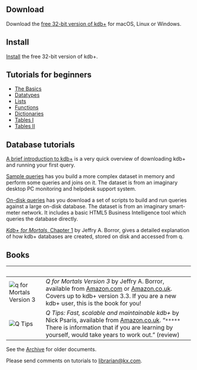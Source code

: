 ## <i class="fa fa-download"></i> Download

Download the [free 32-bit version of kdb+](https://kx.com/software-download.php) for 
<i class="fa fa-apple"></i> macOS,
<i class="fa fa-linux"></i> Linux or
<i class="fa fa-windows"></i> Windows.

## <i class="fa fa-map-o"></i> Install

[Install](http://code.kx.com/wiki/Tutorials/Installation) the free 32-bit version of kdb+.


## <i class="fa fa-mortar-board"></i> Tutorials for beginners

* [The Basics](http://code.kx.com/wiki/Tutorials/The_Basics)
* [Datatypes](http://code.kx.com/wiki/Tutorials/Datatypes)
* [Lists](http://code.kx.com/wiki/Tutorials/Lists)
* [Functions](http://code.kx.com/wiki/Tutorials/Functions)
* [Dictionaries](http://code.kx.com/wiki/Tutorials/Dictionaries)
* [Tables I](http://code.kx.com/wiki/Tutorials/Tables_I)
* [Tables II](http://code.kx.com/wiki/Tutorials/Tables_II)


## <i class="fa fa-database"></i> Database tutorials

[A brief introduction to kdb+](http://code.kx.com/wiki/A_Brief_Introduction_to_kdb%2B) is a very quick overview of downloading kdb+ and running your first query.

[Sample queries](http://code.kx.com/wiki/Sample_Queries) has you build a more complex dataset in memory and perform some queries and joins on it. The dataset is from an imaginary desktop PC monitoring and helpdesk support system.

[On-disk queries](http://code.kx.com/wiki/On_Disk_Queries) has you download a set of scripts to build and run queries against a large on-disk database. The dataset is from an imaginary smart-meter network. It includes a basic HTML5 Business Intelligence tool which queries the database directly.

[_Kdb+ for Mortals_, Chapter 1](http://code.kx.com/wiki/JB:KdbplusForMortals/contents) by Jeffry A. Borror, gives a detailed explanation of how kdb+ databases are created, stored on disk and accessed from q.


## <i class="fa fa-book"></i> Books

|&nbsp;|&nbsp;|
|---|---|
|![q for Mortals Version 3](/img/qfm3.jpg)|_Q for Mortals Version 3_ by Jeffry A. Borror, available from [Amazon.com](https://www.createspace.com/5843336) or [Amazon.co.uk](https://www.amazon.co.uk/d/Books/q-Mortals-Version-3-Introduction-Programming/0692573674/). Covers up to kdb+ version 3.3. If you are a new kdb+ user, this is the book for you! |
|![Q Tips](/img/qtips.jpg)|_Q Tips: Fast, scalable and maintainable kdb+_ by Nick Psaris, available from [Amazon.co.uk](https://www.amazon.co.uk/d/Books/Tips-Fast-Scalable-Maintainable-Kdb/9881389909/). &ldquo;`*****` There is information that if you are learning by yourself, would take years to work out.&rdquo; (review)|


See the [Archive](/archive/) for older documents.

Please send comments on tutorials to <librarian@kx.com>.
